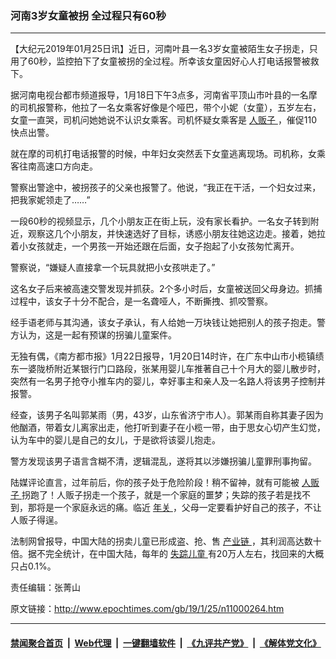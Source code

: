 ### 河南3岁女童被拐 全过程只有60秒
------------------------

<p>
 【大纪元2019年01月25日讯】近日，河南叶县一名3岁女童被陌生女子拐走，只用了60秒，监控拍下了女童被拐的全过程。所幸该女童因好心人打电话报警被救下。
</p>
<p>
 据河南电视台都市频道报导，1月18日下午3点多，河南省平顶山市叶县的一名摩的司机报警称，他拉了一名女乘客好像是个哑巴，带个小妮（女童），五岁左右，女童一直哭，司机问她她说不认识女乘客。司机怀疑女乘客是
 <a href="http://www.epochtimes.com/gb/tag/%E4%BA%BA%E8%B4%A9%E5%AD%90.html">
  人贩子
 </a>
 ，催促110快点出警。
</p>
<p>
 就在摩的司机打电话报警的时候，中年妇女突然丢下女童逃离现场。司机称，女乘客往南高速口方向走。
</p>
<p>
 警察出警途中，被拐孩子的父亲也报警了。他说，“我正在干活，一个妇女过来，把我家妮领走了……”
</p>
<p>
 一段60秒的视频显示，几个小朋友正在街上玩，没有家长看护。一名女子转到附近，观察这几个小朋友，并快速选好了目标，诱惑小朋友往她这边走。接着，她拉着小女孩就走，一个男孩一开始还跟在后面，女子抱起了小女孩匆忙离开。
</p>
<p>
 警察说，“嫌疑人直接拿一个玩具就把小女孩哄走了。”
</p>
<p>
 这名女子后来被高速交警发现并抓获。2个多小时后，女童被送回父母身边。抓捕过程中，该女子十分不配合，是一名聋哑人，不断撕拽、抓咬警察。
</p>
<p>
 经手语老师与其沟通，该女子承认，有人给她一万块钱让她把别人的孩子抱走。警方认为，这是一起有预谋的拐骗儿童案件。
</p>
<p>
 无独有偶，《南方都市报》1月22日报导，1月20日14时许，在广东中山市小榄镇绩东一婆陇桥附近某银行门口路段，张某用婴儿车推著自己十个月大的婴儿散步时，突然有一名男子抢夺小推车内的婴儿，幸好事主和亲人及一名路人将该男子控制并报警。
</p>
<p>
 经查，该男子名叫郭某雨（男，43岁，山东省济宁市人）。郭某雨自称其妻子因为他酗酒，带着女儿离家出走，他打听到妻子在小榄一带，由于思女心切产生幻觉，认为车中的婴儿是自己的女儿，于是欲将该婴儿抱走。
</p>
<p>
 警方发现该男子语言含糊不清，逻辑混乱，遂将其以涉嫌拐骗儿童罪刑事拘留。
</p>
<p>
 陆媒评论直言，过年前后，你的孩子处于危险阶段！稍不留神，就有可能被
 <a href="http://www.epochtimes.com/gb/tag/%E4%BA%BA%E8%B4%A9%E5%AD%90.html">
  人贩子
 </a>
 拐跑了！人贩子拐走一个孩子，就是一个家庭的噩梦；失踪的孩子若是找不到，那将是一个家庭永远的痛。临近
 <a href="http://www.epochtimes.com/gb/tag/%E5%B9%B4%E5%85%B3.html">
  年关
 </a>
 ，父母一定要看护好自己的孩子，不让人贩子得逞。
</p>
<p>
 法制网曾报导，中国大陆的拐卖儿童已形成盗、抢、售
 <a href="http://www.epochtimes.com/gb/tag/%E4%BA%A7%E4%B8%9A%E9%93%BE.html">
  产业链
 </a>
 ，其利润高达数十倍。据不完全统计，在中国大陆，每年的
 <a href="http://www.epochtimes.com/gb/tag/%E5%A4%B1%E8%B8%AA%E5%84%BF%E7%AB%A5.html">
  失踪儿童
 </a>
 有20万人左右，找回来的大概只占0.1%。
</p>
<p style="text-align: center;">
</p>
<p>
 责任编辑：张菁山
</p>

原文链接：http://www.epochtimes.com/gb/19/1/25/n11000264.htm


------------------------
#### [禁闻聚合首页](https://github.com/gfw-breaker/banned-news/blob/master/README.md) &nbsp;|&nbsp; [Web代理](https://github.com/gfw-breaker/open-proxy/blob/master/README.md) &nbsp;|&nbsp; [一键翻墙软件](https://github.com/gfw-breaker/nogfw/blob/master/README.md) &nbsp;|&nbsp; [《九评共产党》](https://github.com/gfw-breaker/9ping.md/blob/master/README.md#九评之一评共产党是什么) &nbsp;|&nbsp; [《解体党文化》](https://github.com/gfw-breaker/jtdwh.md/blob/master/README.md#绪论)